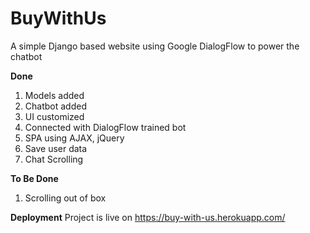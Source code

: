 # BuyWithUs

A simple Django based website using Google DialogFlow to power the chatbot

**Done**
1. Models added
2. Chatbot added
3. UI customized
4. Connected with DialogFlow trained bot
5. SPA using AJAX, jQuery
6. Save user data
7. Chat Scrolling

**To Be Done**
1. Scrolling out of box

**Deployment**
Project is live on https://buy-with-us.herokuapp.com/
